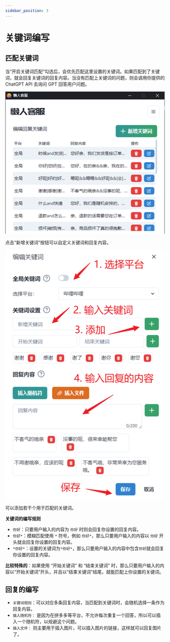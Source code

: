 ```yaml
---
sidebar_position: 3
---
```


# 关键词编写

## 匹配关键词
当“开启关键词匹配”勾选后，会优先匹配这里设置的关键词。如果匹配到了关键词，就会回复关键词的回复内容。当没有匹配上关键词的问题，则会调用你提供的 ChatGPT API 去询问 GPT 回答用户问题。

![alt text](docs/reply_settings_1.png)

点击“新增关键词”按钮可以自定义关键词和回复内容。

![alt text](docs/reply_settings_2.png)

可以添加若干个用于匹配的关键词。

**关键词的编写规则**
- `你好`：只要用户输入的内容为 `你好` 时则会回复你设置的回复内容。
- `你好*`：模糊匹配使用 `*` 符号，例如 `你好*`，那么只要用户输入的内容以 `你好` 开头就会回复你设置的回复内容。
- `*你好*`：设置的关键词为`*你好*`，那么只要用户输入的内容中包含`你好`就会回复你设置的回复内容。

**比较特殊的**：如果使用 “开始关键词” 和 “结束关键词” 时，那么只要用户输入的内容以“开始关键词”开头，并且以“结束关键词”结尾，就能匹配上你设置的关键词。

## 回复的编写

- `关键词规则`：可以对应多条回复内容，当匹配到关键词时，会随机选择一条作为回复内容。
- `插入随机符：` 是因为在拼多多等平台，不允许每次重复一个回答，所以可以插入一个随机符，以规避这个问题。
- `插入文件：` 则主要用于插入图片，可以插入图片的链接，这样就可以回复图片了。

